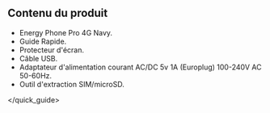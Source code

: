 ## Contenu du produit

* Energy Phone Pro 4G Navy.
* Guide Rapide.
* Protecteur d'écran.
* Câble USB.
* Adaptateur d'alimentation courant AC/DC 5v 1A (Europlug) 100-240V AC 50-60Hz.
* Outil d'extraction SIM/microSD.

</quick_guide>


